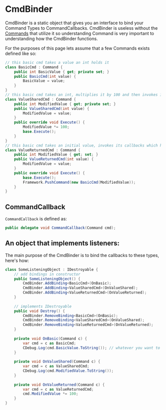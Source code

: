 # CmdBinder

CmdBinder is a static object that gives you an interface to bind your Command Types to CommandCallbacks.  CmdBinder is useless without the [Commands](CommandObject.md) that utilize it so understanding Command is very important to understanding how the CmdBinder functions.

For the purposes of this page lets assume that a few Commands exists defined like so:
```csharp
// this basic cmd takes a value an int holds it
class BasicCmd : Command {
	public int BasicValue { get; private set; }
	public BasicCmd(int value) {
		BasicValue = value;
	}
}
// this basic cmd takes an int, multiplies it by 100 and then invokes its callbacks
class ValueSharedCmd : Command {
	public int ModifiedValue { get; private set; }
	public ValueSharedCmd(int value) {
		ModifiedValue = value;
	}
	public override void Execute() {
		ModifiedValue *= 100;
		base.Execute();
	}
}
// this basic cmd takes an initial value, invokes its callbacks which have the capability of modifying the value, then pushes a new BasicCmd with the resulting value
class ValueReturnedCmd : Command {
	public int ModifiedValue { get; set; }
	public ValueReturnedCmd(int value) {
		ModifiedValue = value;
	}
	public override void Execute() {
		base.Execute();
		Framework.PushCommand(new BasicCmd(ModifiedValue));
	}
}
```

## CommandCallback

`CommandCallback` is defined as:
```csharp
public delegate void CommandCallback(Command cmd);
```

## An object that implements listeners:

The main purpose of the CmdBinder is to bind the callbacks to these types, here's how:

```csharp
class SomeListeningObject : IDestroyable {
	// add bindings in constructor
	public SomeListeningObject() {
		CmdBinder.AddBinding<BasicCmd>(OnBasic);
		CmdBinder.AddBinding<ValueSharedCmd>(OnValueShared);
		CmdBinder.AddBinding<ValueReturnedCmd>(OnValueReturned);
	}
	
	// implements IDestroyable
	public void Destroy() {
		CmdBinder.RemoveBinding<BasicCmd>(OnBasic);
		CmdBinder.RemoveBinding<ValueSharedCmd>(OnValueShared);
		CmdBinder.RemoveBinding<ValueReturnedCmd>(OnValueReturned);
	}
	
	private void OnBasic(Command c) {
		var cmd = c as BasicCmd;
		CDebug.Log(cmd.BasicValue.ToString()); // whatever you want to do
	}
	
	private void OnValueShared(Command c) {
		var cmd = c as ValueSharedCmd;
		CDebug.Log(cmd.ModifiedValue.ToString());
	}
	
	private void OnValueReturned(Command c) {
		var cmd = c as ValueReturnedCmd;
		cmd.ModifiedValue *= 100;
	}	
}	
```